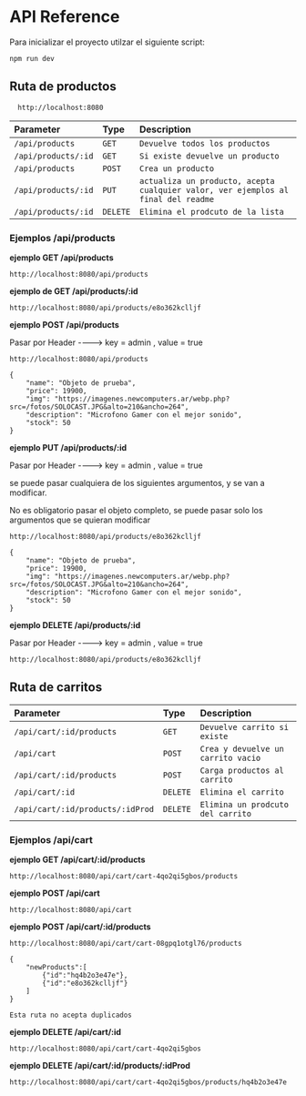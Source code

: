 
# API Reference

Para inicializar el proyecto utilzar el siguiente script:
```
npm run dev
```

## Ruta de productos

```
  http://localhost:8080
```

| Parameter | Type     | Description                |
| :-------- | :------- | :------------------------- |
| `/api/products` | `GET` | `Devuelve todos los productos` |
| `/api/products/:id` | `GET` | `Si existe devuelve un producto` |
| `/api/products` | `POST` | `Crea un producto` |
| `/api/products/:id` | `PUT` | `actualiza un producto, acepta cualquier valor, ver ejemplos al final del readme` |
| `/api/products/:id` | `DELETE` | `Elimina el prodcuto de la lista` |

### Ejemplos /api/products

**ejemplo GET /api/products**
```
http://localhost:8080/api/products
```
**ejemplo de GET /api/products/:id**
```
http://localhost:8080/api/products/e8o362kclljf
```
**ejemplo POST /api/products**

Pasar por Header ----> key = admin , value = true
```
http://localhost:8080/api/products

{
    "name": "Objeto de prueba",
    "price": 19900,
    "img": "https://imagenes.newcomputers.ar/webp.php?src=/fotos/SOLOCAST.JPG&alto=210&ancho=264",
    "description": "Microfono Gamer con el mejor sonido",
    "stock": 50
}

```

**ejemplo PUT /api/products/:id**

Pasar por Header ----> key = admin , value = true

se puede pasar cualquiera de los siguientes argumentos, y se van a modificar.

No es obligatorio pasar el objeto completo,
se puede pasar solo los argumentos que se quieran modificar

```
http://localhost:8080/api/products/e8o362kclljf

{
    "name": "Objeto de prueba",
    "price": 19900,
    "img": "https://imagenes.newcomputers.ar/webp.php?src=/fotos/SOLOCAST.JPG&alto=210&ancho=264",
    "description": "Microfono Gamer con el mejor sonido",
    "stock": 50
}
```
**ejemplo DELETE /api/products/:id**

Pasar por Header ----> key = admin , value = true
```
http://localhost:8080/api/products/e8o362kclljf
```

## **Ruta de carritos**

| Parameter | Type     | Description                |
| :-------- | :------- | :------------------------- |
| `/api/cart/:id/products` | `GET` | `Devuelve carrito si existe` |
| `/api/cart` | `POST` | `Crea y devuelve un carrito vacio` |
| `/api/cart/:id/products` | `POST` | `Carga productos al carrito` |
| `/api/cart/:id` | `DELETE` | `Elimina el carrito` |
| `/api/cart/:id/products/:idProd` | `DELETE` | `Elimina un prodcuto del carrito` |

### Ejemplos /api/cart

**ejemplo GET /api/cart/:id/products**
```
http://localhost:8080/api/cart/cart-4qo2qi5gbos/products
```

**ejemplo POST /api/cart**
```
http://localhost:8080/api/cart
```

**ejemplo POST /api/cart/:id/products**
```
http://localhost:8080/api/cart/cart-08gpq1otgl76/products

{
    "newProducts":[
        {"id":"hq4b2o3e47e"},
        {"id":"e8o362kclljf"}
    ]
}

Esta ruta no acepta duplicados
```
**ejemplo DELETE /api/cart/:id**
```
http://localhost:8080/api/cart/cart-4qo2qi5gbos
```
**ejemplo DELETE /api/cart/:id/products/:idProd**
```
http://localhost:8080/api/cart/cart-4qo2qi5gbos/products/hq4b2o3e47e
```